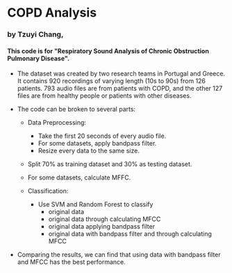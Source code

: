 # COPD Analysis
### by Tzuyi Chang, 
#### This code is for "Respiratory Sound Analysis of Chronic Obstruction Pulmonary Disease".

* The dataset was created by two research teams in Portugal and Greece. It contains 920 recordings of varying length (10s to 90s) from 126 patients.
793 audio files are from patients with COPD, and the other 127 files are from healthy people or patients with other diseases.

* The code can be broken to several parts:
  * Data Preprocessing:
    * Take the first 20 seconds of every audio file.
    * For some datasets, apply bandpass filter.
    * Resize every data to the same size.

  * Split 70% as training dataset and 30% as testing dataset.

  * For some datasets, calculate MFFC.

  * Classification: 
    * Use SVM and Random Forest to classify
      * original data
      * original data through calculating MFCC
      * original data applying bandpass filter
      * original data with bandpass filter and through calculating MFCC
	
* Comparing the results, we can find that using data with bandpass filter and MFCC has the best performance.
